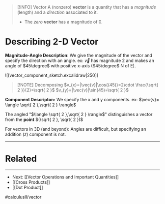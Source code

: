 
> [!INFO] Vector
> A (nonzero) **vector** is a quantity that has a *magnitude* (length) and a *direction* associated to it.
> - The *zero* **vector** has a magnitude of 0.

# Describing 2-D Vector

**Magnitude-Angle Description**: We give the magnitude of the vector and specify the direction with an angle.
	ex: $\vec{v}$ has magnitude $2$ and makes an angle of $45\degree$ with positive x-axis ($45\degree$ N of E).

![[vector_component_sketch.excalidraw|250]]

> [!NOTE] Decomposing
> $v_{x}=|\vec{v}|\cos{(45)}=2\cdot \frac{\sqrt{ 2 }}{2}=\sqrt{ 2 }$
> $v_{y}=|\vec{v}|\sin(45)=\sqrt{ 2 }$

**Component Descripton:** We specify the x and y components.
	ex: $\vec{v}= \langle \sqrt{ 2 },\sqrt{ 2 } \rangle$
	
The angled "$\langle \sqrt{ 2 },\sqrt{ 2 } \rangle$" distinguishes a vector from the **point** $(\sqrt{ 2 }, \sqrt{ 2 })$

For vectors in 3D (and beyond): Angles are difficult, but specifying an addition ($z$) component is not.

---
# Related
---
- Next: [[Vector Operations and Important Quantities]]
- [[Cross Products]]
- [[Dot Product]]

#calculusII/vector